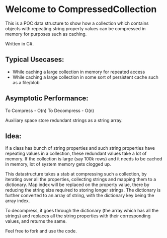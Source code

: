 Welcome to CompressedCollection
=============================

This is a POC data structure to show how a collection which contains objects with repeating string property values can be compressed in memory for purposes such as caching.

Written in C#.

Typical Usecases:
---------------------
- While caching a large collection in memory for repeated access
- While caching a large collection in some sort of persistent cache such as a file/blob

Asymptotic Performance:
-----------------------
To Compress - O(n)
To Decompress - O(n)

Auxiliary space store redundant strings as a string array.

Idea:
-----
If a class has bunch of string properties and such string properties have repeating values in a collection, these redundant values take a lot of memory. If the collection is large (say 100k rows) and it needs to be cached in memory, lot of system memory gets clogged up.

This datastructure takes a stab at compressing such a collection, by iterating over all the properties, collecting strings and mapping them to a dictionary. Map index will be replaced on the property value, there by reducing the string size required to storing longer strings. The dictionary is further converted to an array of string, with the dictionary key being the array index.

To decompress, it goes through the dictionary (the array which has all the strings) and replaces all the string properties with their corresponding values, and returns the same.

Feel free to fork and use the code.
